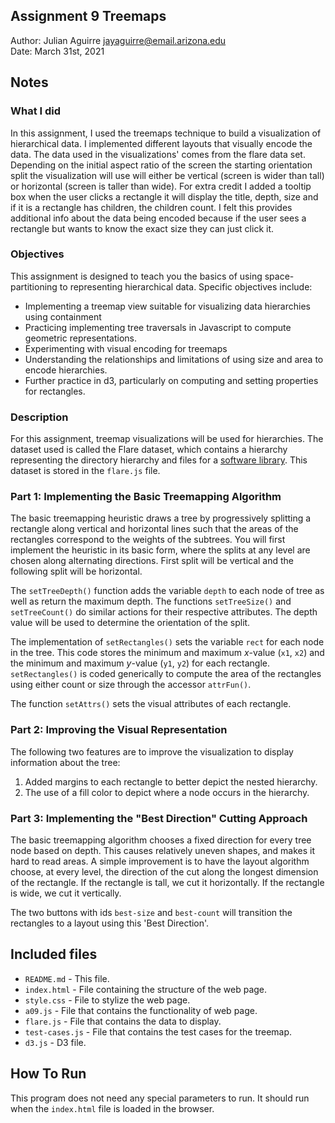 Assignment 9 Treemaps
---------------------

Author: Julian Aguirre [jayaguirre@email.arizona.edu](mailto:jayaguirre@email.arizona.edu)  
Date: March 31st, 2021


## Notes

### What I did
In this assignment, I used the treemaps technique to build a visualization of hierarchical data. I implemented different layouts that visually encode the data. The data used in the visualizations' comes from the flare data set. Depending on the initial aspect ratio of the screen the starting orientation split the visualization will use will either be vertical (screen is wider than tall) or horizontal (screen is taller than wide). For extra credit I added a tooltip box when the user clicks a rectangle it will display the title, depth, size and if it is a rectangle has children, the children count. I felt this provides additional info about the data being encoded because if the user sees a rectangle but wants to know the exact size they can just click it.

### Objectives
This assignment is designed to teach you the basics of using space-partitioning to representing hierarchical data. Specific objectives include:
- Implementing a treemap view suitable for visualizing data hierarchies using containment
- Practicing implementing tree traversals in Javascript to compute geometric representations.
- Experimenting with visual encoding for treemaps
- Understanding the relationships and limitations of using size and area to encode hierarchies.
- Further practice in d3, particularly on computing and setting properties for rectangles.


### Description
For this assignment, treemap visualizations will be used for hierarchies. The dataset used is called the Flare dataset, which contains a hierarchy representing the directory hierarchy and files for a [software library](https://blokt.com/tool/prefuse-flare). This dataset is stored in the `flare.js` file.

### Part 1: Implementing the Basic Treemapping Algorithm
The basic treemapping heuristic draws a tree by progressively splitting a rectangle along vertical and horizontal lines such that the areas of the rectangles correspond to the weights of the subtrees. You will first implement the heuristic in its basic form, where the splits at any level are chosen along alternating directions. First split will be vertical and the following split will be horizontal.

The `setTreeDepth()` function adds the variable `depth` to each node of tree as well as return the maximum depth. The functions `setTreeSize()` and `setTreeCount()` do similar actions for their respective attributes. The depth value will be used to determine the orientation of the split.

The implementation of `setRectangles()` sets the variable `rect` for each node in the tree. This code stores the minimum and maximum *x*-value (`x1`, `x2`) and the minimum and maximum *y*-value (`y1`, `y2`) for each rectangle. `setRectangles()` is coded generically to compute the area of the rectangles using either count or size through the accessor `attrFun()`.

The function `setAttrs()` sets the visual attributes of each rectangle.

### Part 2: Improving the Visual Representation
The following two features are to improve the visualization to display information about the tree:

1. Added margins to each rectangle to better depict the nested hierarchy.
2. The use of a fill color to depict where a node occurs in the hierarchy.

### Part 3: Implementing the "Best Direction" Cutting Approach
The basic treemapping algorithm chooses a fixed direction for every tree node based on depth. This causes relatively uneven shapes, and makes it hard to read areas. A simple improvement is to have the layout algorithm choose, at every level, the direction of the cut along the longest dimension of the rectangle. If the rectangle is tall, we cut it horizontally. If the rectangle is wide, we cut it vertically.

The two buttons with ids `best-size` and `best-count` will transition the rectangles to a layout using this 'Best Direction'.

## Included files

* `README.md` - This file.
* `index.html` - File containing the structure of the web page.
* `style.css` - File to stylize the web page.
* `a09.js` - File that contains the functionality of web page.
* `flare.js` - File that contains the data to display.
* `test-cases.js` - File that contains the test cases for the treemap.
* `d3.js` - D3 file.

## How To Run
This program does not need any special parameters to run. It should run when the `index.html` file is loaded in the browser.
